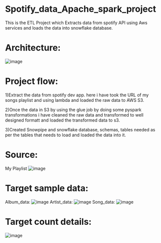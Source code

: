 # Spotify_data_Apache_spark_project
This is the ETL Project which Extracts data from spotify API using Aws services and loads the data into snowflake database.

# Architecture:
![image](https://github.com/user-attachments/assets/fe36079a-18e3-40a7-b390-6609ab1deed6)

# Project flow:

1)Extract the data from spotify dev app. here i have took the URL of my songs playlist and using lambda and loaded the raw data to AWS S3.

2)Once the data in S3 by using the glue job by doing some pyspark transformations i have cleaned the raw data and transformed to well designed formatt and loaded the transformed data to s3.

3)Created Snowpipe and snowflake database, schemas, tables needed as per the tables that needs to load and loaded the data into it.

# Source:
My Playlist
![image](https://github.com/user-attachments/assets/b90d7c02-f98d-411d-828b-f101365338be)

# Target sample data:
Album_data:
![image](https://github.com/user-attachments/assets/1dfb7a1a-a05b-486f-9c2a-85ba2615fdf0)
Artist_data:
![image](https://github.com/user-attachments/assets/7e6288e2-d669-47d5-a640-0b3b0587dac7)
Song_data:
![image](https://github.com/user-attachments/assets/4c279b31-459f-4d14-a5e8-263aee4edaf2)

# Target count details:
![image](https://github.com/user-attachments/assets/93bddba2-d429-4e10-a881-724e58d00f58)
